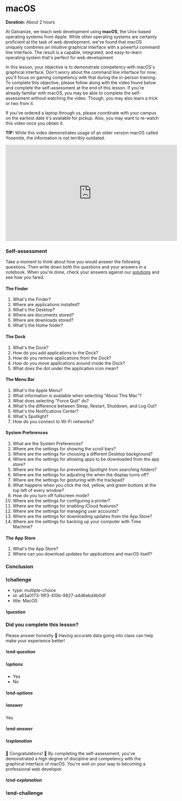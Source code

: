 # macOS

**Duration:** About 2 hours

At Galvanize, we teach web development using **macOS**, the Unix-based operating systems from Apple. While other operating systems are certainly proficient at the task of web development, we've found that macOS uniquely combines an intuitive graphical interface with a powerful command line interface. The result is a capable, integrated, and easy-to-learn operating system that's perfect for web development.

In this lesson, your objective is to demonstrate competency with macOS's graphical interface. Don't worry about the command line interface for now; you'll focus on gaining competency with that during the in-person training. To complete this objective, please follow along with the video found below and complete the self-assessment at the end of this lesson. If you're already familiar with macOS, you may be able to complete the self-assessment without watching the video. Though, you may also learn a trick or two from it.

If you've ordered a laptop through us, please coordinate with your campus on the earliest date it's available for pickup. Also, you may want to re-watch this video once you obtain it.

**TIP:** While this video demonstrates usage of an older version macOS called Yosemite, the information is not terribly outdated.

<iframe width="560" height="315" src="https://www.youtube.com/embed/wSPisJXyjso" frameborder="0" allowfullscreen></iframe>

### Self-assessment

Take a moment to think about how you would answer the following questions. Then write down both the questions and your answers in a notebook. When you're done, check your answers against our [solutions](solutions/macos.md) and see how you fared.

#### The Finder

1. What's the Finder?
1. Where are applications installed?
1. What's the Desktop?
1. Where are documents stored?
1. Where are downloads stored?
1. What's the Home folder?

#### The Dock

1. What's the Dock?
1. How do you add applications to the Dock?
1. How do you remove applications from the Dock?
1. How do you move applications around inside the Dock?
1. What does the dot under the application icon mean?

#### The Menu Bar

1. What's the Apple Menu?
1. What information is available when selecting "About This Mac"?
1. What does selecting "Force Quit" do?
1. What's the difference between Sleep, Restart, Shutdown, and Log Out?
1. What's the Notifications Center?
1. What's Spotlight?
1. How do you connect to Wi-Fi networks?

#### System Preferences

1. What are the System Preferences?
1. Where are the settings for showing the scroll bars?
1. Where are the settings for choosing a different Desktop background?
1. Where are the settings for allowing apps to be downloaded from the app store?
1. Where are the settings for preventing Spotlight from searching folders?
1. Where are the settings for adjusting the when the display turns off?
1. Where are the settings for gesturing with the trackpad?
1. What happens when you click the red, yellow, and green buttons at the top left of every window?
1. How do you turn off fullscreen mode?
1. Where are the settings for configuring a printer?
1. Where are the settings for enabling iCloud features?
1. Where are the settings for managing user accounts?
1. Where are the settings for downloading updates from the App Store?
1. Where are the settings for backing up your computer with Time Machine?

#### The App Store

1. What's the App Store?
1. Where can you download updates for applications and macOS itself?

### Conclusion

### !challenge
* type: multiple-choice
* id: a63a0173-19f3-410b-9827-a4d6ebd4b0df
* title: MacOS

##### !question
### Did you complete this lesson?

Please answer honestly 🙂  Having accurate data going into class can help make your experience better!
##### !end-question

##### !options
* Yes
* No
##### !end-options

##### !answer
Yes
##### !end-answer

##### !explanation
🎊 Congratulations! 🎉  By completing the self-assessment, you've demonstrated a high degree of discipline and competency with the graphical interface of macOS. You're well on your way to becoming a professional web developer.
##### !end-explanation
### !end-challenge

